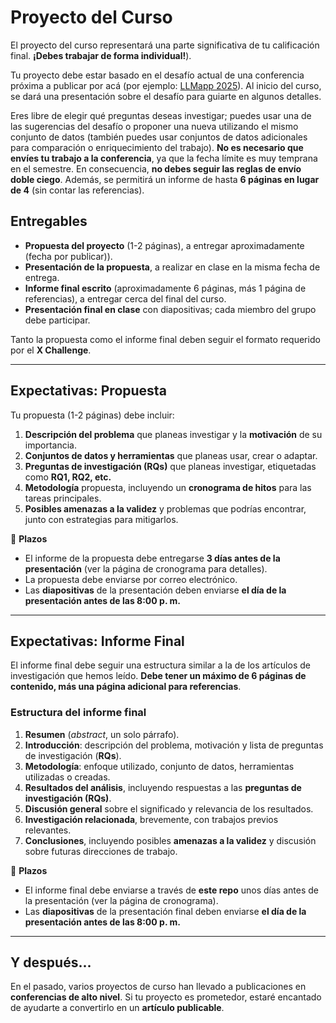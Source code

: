 # Proyecto del Curso  

El proyecto del curso representará una parte significativa de tu calificación final. **¡Debes trabajar de forma individual!**).  

Tu proyecto debe estar basado en el desafío actual de una conferencia próxima a publicar por acá (por ejemplo: [LLMapp 2025](https://llmappworkshop.github.io/#intro)). Al inicio del curso, se dará una presentación sobre el desafío para guiarte en algunos detalles.  

Eres libre de elegir qué preguntas deseas investigar; puedes usar una de las sugerencias del desafío o proponer una nueva utilizando el mismo conjunto de datos (también puedes usar conjuntos de datos adicionales para comparación o enriquecimiento del trabajo). **No es necesario que envíes tu trabajo a la conferencia**, ya que la fecha límite es muy temprana en el semestre. En consecuencia, **no debes seguir las reglas de envío doble ciego**. Además, se permitirá un informe de hasta **6 páginas en lugar de 4** (sin contar las referencias).  

## Entregables  
- **Propuesta del proyecto** (1-2 páginas), a entregar aproximadamente (fecha por publicar)).  
- **Presentación de la propuesta**, a realizar en clase en la misma fecha de entrega.  
- **Informe final escrito** (aproximadamente 6 páginas, más 1 página de referencias), a entregar cerca del final del curso.  
- **Presentación final en clase** con diapositivas; cada miembro del grupo debe participar.  

Tanto la propuesta como el informe final deben seguir el formato requerido por el **X Challenge**.  

---

## Expectativas: Propuesta  
Tu propuesta (1-2 páginas) debe incluir:  
1. **Descripción del problema** que planeas investigar y la **motivación** de su importancia.  
2. **Conjuntos de datos y herramientas** que planeas usar, crear o adaptar.  
3. **Preguntas de investigación (RQs)** que planeas investigar, etiquetadas como **RQ1, RQ2, etc.**  
4. **Metodología** propuesta, incluyendo un **cronograma de hitos** para las tareas principales.  
5. **Posibles amenazas a la validez** y problemas que podrías encontrar, junto con estrategias para mitigarlos.  

📌 **Plazos**  
- El informe de la propuesta debe entregarse **3 días antes de la presentación** (ver la página de cronograma para detalles).  
- La propuesta debe enviarse por correo electrónico.  
- Las **diapositivas** de la presentación deben enviarse **el día de la presentación antes de las 8:00 p. m.**  

---

## Expectativas: Informe Final  
El informe final debe seguir una estructura similar a la de los artículos de investigación que hemos leído. **Debe tener un máximo de 6 páginas de contenido, más una página adicional para referencias**.  

### Estructura del informe final  
1. **Resumen** (*abstract*, un solo párrafo).  
2. **Introducción**: descripción del problema, motivación y lista de preguntas de investigación (**RQs**).  
3. **Metodología**: enfoque utilizado, conjunto de datos, herramientas utilizadas o creadas.  
4. **Resultados del análisis**, incluyendo respuestas a las **preguntas de investigación (RQs)**.  
5. **Discusión general** sobre el significado y relevancia de los resultados.  
6. **Investigación relacionada**, brevemente, con trabajos previos relevantes.  
7. **Conclusiones**, incluyendo posibles **amenazas a la validez** y discusión sobre futuras direcciones de trabajo.  

📌 **Plazos**  
- El informe final debe enviarse a través de **este repo** unos días antes de la presentación (ver la página de cronograma).  
- Las **diapositivas** de la presentación final deben enviarse **el día de la presentación antes de las 8:00 p. m.**  

---

## Y después...  
En el pasado, varios proyectos de curso han llevado a publicaciones en **conferencias de alto nivel**. Si tu proyecto es prometedor, estaré encantado de ayudarte a convertirlo en un **artículo publicable**.  
